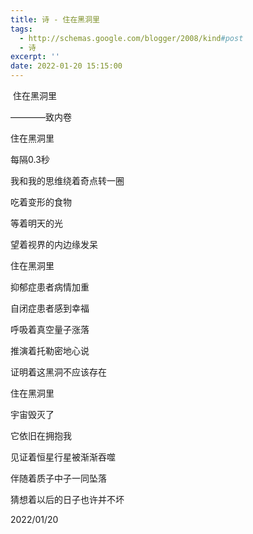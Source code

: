 ```yaml
---
title: 诗 - 住在黑洞里
tags:
  - http://schemas.google.com/blogger/2008/kind#post
  - 诗
excerpt: ''
date: 2022-01-20 15:15:00
---
```


<!-- more -->
 住在黑洞里

————致内卷

  

住在黑洞里

每隔0.3秒

我和我的思维绕着奇点转一圈

  

吃着变形的食物

等着明天的光

望着视界的内边缘发呆

  

住在黑洞里

抑郁症患者病情加重

自闭症患者感到幸福

  

呼吸着真空量子涨落

推演着托勒密地心说

证明着这黑洞不应该存在

  

住在黑洞里

宇宙毁灭了

它依旧在拥抱我

  

见证着恒星行星被渐渐吞噬

伴随着质子中子一同坠落

猜想着以后的日子也许并不坏

  

2022/01/20